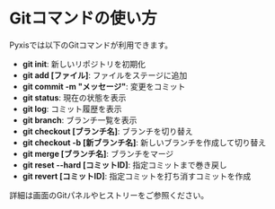 # Gitコマンドの使い方

Pyxisでは以下のGitコマンドが利用できます。

- **git init**: 新しいリポジトリを初期化
- **git add [ファイル]**: ファイルをステージに追加
- **git commit -m "メッセージ"**: 変更をコミット
- **git status**: 現在の状態を表示
- **git log**: コミット履歴を表示
- **git branch**: ブランチ一覧を表示
- **git checkout [ブランチ名]**: ブランチを切り替え
- **git checkout -b [新ブランチ名]**: 新しいブランチを作成して切り替え
- **git merge [ブランチ名]**: ブランチをマージ
- **git reset --hard [コミットID]**: 指定コミットまで巻き戻し
- **git revert [コミットID]**: 指定コミットを打ち消すコミットを作成

詳細は画面のGitパネルやヒストリーをご参照ください。
